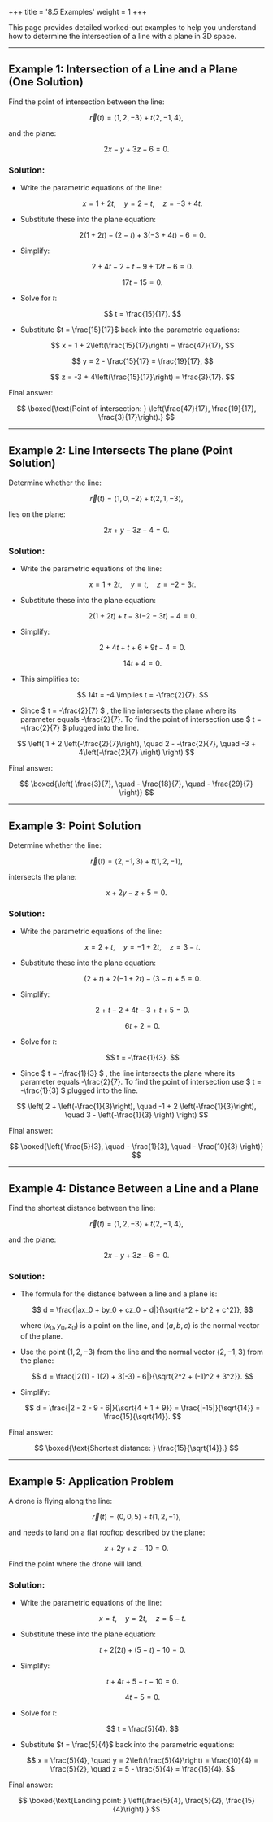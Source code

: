 +++
title = '8.5 Examples'
weight = 1
+++

This page provides detailed worked-out examples to help you understand how to determine the intersection of a line with a plane in 3D space.

---

## Example 1: Intersection of a Line and a Plane (One Solution)
Find the point of intersection between the line:

$$
\vec{r}(t) = \langle 1, 2, -3 \rangle + t\langle 2, -1, 4 \rangle,
$$

and the plane:

$$
2x - y + 3z - 6 = 0.
$$

### Solution:
- Write the parametric equations of the line:

  $$
  x = 1 + 2t, \quad y = 2 - t, \quad z = -3 + 4t.
  $$

- Substitute these into the plane equation:

  $$
  2(1 + 2t) - (2 - t) + 3(-3 + 4t) - 6 = 0.
  $$

- Simplify:

  $$
  2 + 4t - 2 + t - 9 + 12t - 6 = 0.
  $$

  $$
  17t - 15 = 0.
  $$

- Solve for $t$:

  $$
  t = \frac{15}{17}.
  $$

- Substitute $t = \frac{15}{17}$ back into the parametric equations:

  $$
  x = 1 + 2\left(\frac{15}{17}\right) = \frac{47}{17},
  $$

  $$
  y = 2 - \frac{15}{17} = \frac{19}{17},
  $$

  $$
  z = -3 + 4\left(\frac{15}{17}\right) = \frac{3}{17}.
  $$

Final answer:

$$
\boxed{\text{Point of intersection: } \left(\frac{47}{17}, \frac{19}{17}, \frac{3}{17}\right).}
$$

---

## Example 2: Line Intersects The plane (Point Solution)
Determine whether the line:

$$
\vec{r}(t) = \langle 1, 0, -2 \rangle + t\langle 2, 1, -3 \rangle,
$$

lies on the plane:

$$
2x + y - 3z - 4 = 0.
$$

### Solution:
- Write the parametric equations of the line:

  $$
  x = 1 + 2t, \quad y = t, \quad z = -2 - 3t.
  $$

- Substitute these into the plane equation:

  $$
  2(1 + 2t) + t - 3(-2 - 3t) - 4 = 0.
  $$

- Simplify:

  $$
  2 + 4t + t + 6 + 9t - 4 = 0.
  $$

  $$
  14t + 4 = 0.
  $$

- This simplifies to:

  $$
  14t = -4 \implies t = -\frac{2}{7}.
  $$

- Since $ t = -\frac{2}{7} $ , the line intersects the plane where its parameter equals -\frac{2}{7}.  To find the point of intersection use $ t = -\frac{2}{7} $ plugged into the line. 

$$
  \left( 1 + 2 \left(-\frac{2}{7}\right), \quad  2 - -\frac{2}{7}, \quad  -3 + 4\left(-\frac{2}{7} \right) \right)
$$


Final answer:

$$
\boxed{\left( \frac{3}{7}, \quad  - \frac{18}{7}, \quad - \frac{29}{7}  \right)}
$$

---

## Example 3: Point Solution
Determine whether the line:

$$
\vec{r}(t) = \langle 2, -1, 3 \rangle + t\langle 1, 2, -1 \rangle,
$$

intersects the plane:

$$
x + 2y - z + 5 = 0.
$$

### Solution:
- Write the parametric equations of the line:

  $$
  x = 2 + t, \quad y = -1 + 2t, \quad z = 3 - t.
  $$

- Substitute these into the plane equation:

  $$
  (2 + t) + 2(-1 + 2t) - (3 - t) + 5 = 0.
  $$

- Simplify:

  $$
  2 + t - 2 + 4t - 3 + t + 5 = 0.
  $$

  $$
  6t + 2 = 0.
  $$

- Solve for $t$:

  $$
  t = -\frac{1}{3}.
  $$

- Since $ t = -\frac{1}{3} $ , the line intersects the plane where its parameter equals -\frac{2}{7}.  To find the point of intersection use $ t = -\frac{1}{3} $ plugged into the line. 

$$
  \left( 2 + \left(-\frac{1}{3}\right), \quad  -1 + 2 \left(-\frac{1}{3}\right), \quad  3 - \left(-\frac{1}{3} \right) \right)
$$


Final answer:

$$
\boxed{\left( \frac{5}{3}, \quad  - \frac{1}{3}, \quad - \frac{10}{3}  \right)}
$$

---

## Example 4: Distance Between a Line and a Plane
Find the shortest distance between the line:

$$
\vec{r}(t) = \langle 1, 2, -3 \rangle + t\langle 2, -1, 4 \rangle,
$$

and the plane:

$$
2x - y + 3z - 6 = 0.
$$

### Solution:
- The formula for the distance between a line and a plane is:

  $$
  d = \frac{|ax_0 + by_0 + cz_0 + d|}{\sqrt{a^2 + b^2 + c^2}},
  $$

  where $(x_0, y_0, z_0)$ is a point on the line, and $\langle a, b, c \rangle$ is the normal vector of the plane.

- Use the point $(1, 2, -3)$ from the line and the normal vector $\langle 2, -1, 3 \rangle$ from the plane:

  $$
  d = \frac{|2(1) - 1(2) + 3(-3) - 6|}{\sqrt{2^2 + (-1)^2 + 3^2}}.
  $$

- Simplify:

  $$
  d = \frac{|2 - 2 - 9 - 6|}{\sqrt{4 + 1 + 9}} = \frac{|-15|}{\sqrt{14}} = \frac{15}{\sqrt{14}}.
  $$

Final answer:

$$
\boxed{\text{Shortest distance: } \frac{15}{\sqrt{14}}.}
$$

---

## Example 5: Application Problem
A drone is flying along the line:

$$
\vec{r}(t) = \langle 0, 0, 5 \rangle + t\langle 1, 2, -1 \rangle,
$$

and needs to land on a flat rooftop described by the plane:

$$
x + 2y + z - 10 = 0.
$$

Find the point where the drone will land.

### Solution:
- Write the parametric equations of the line:

  $$
  x = t, \quad y = 2t, \quad z = 5 - t.
  $$

- Substitute these into the plane equation:

  $$
  t + 2(2t) + (5 - t) - 10 = 0.
  $$

- Simplify:

  $$
  t + 4t + 5 - t - 10 = 0.
  $$

  $$
  4t - 5 = 0.
  $$

- Solve for $t$:

  $$
  t = \frac{5}{4}.
  $$

- Substitute $t = \frac{5}{4}$ back into the parametric equations:

  $$
  x = \frac{5}{4}, \quad y = 2\left(\frac{5}{4}\right) = \frac{10}{4} = \frac{5}{2}, \quad z = 5 - \frac{5}{4} = \frac{15}{4}.
  $$

Final answer:

$$
\boxed{\text{Landing point: } \left(\frac{5}{4}, \frac{5}{2}, \frac{15}{4}\right).}
$$